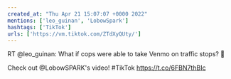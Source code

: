 ```yaml
---
created_at: "Thu Apr 21 15:07:07 +0000 2022"
mentions: ['leo_guinan', 'LobowSpark']
hashtags: ['TikTok']
urls: ['https://vm.tiktok.com/ZTdXyQUty/']
---
```


RT @leo_guinan: What if cops were able to take Venmo on traffic stops? 🤔 

Check out @LobowSPARK's video! #TikTok https://t.co/6FBN7thBIc